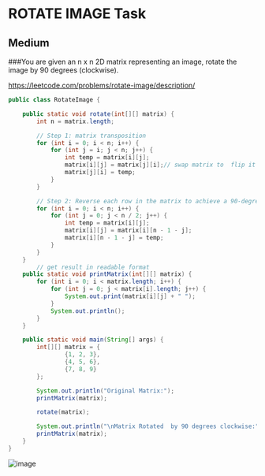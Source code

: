 
# ROTATE IMAGE Task
## Medium
###You are given an n x n 2D matrix representing an image, rotate the image by 90 degrees (clockwise).

https://leetcode.com/problems/rotate-image/description/

```java
public class RotateImage {

    public static void rotate(int[][] matrix) {
        int n = matrix.length;

        // Step 1: matrix transposition
        for (int i = 0; i < n; i++) {
            for (int j = i; j < n; j++) {
                int temp = matrix[i][j];
                matrix[i][j] = matrix[j][i];// swap matrix to  flip it along it`s diagonal
                matrix[j][i] = temp;
            }
        }

        // Step 2: Reverse each row in the matrix to achieve a 90-degree clockwise rotation
        for (int i = 0; i < n; i++) {
            for (int j = 0; j < n / 2; j++) {
                int temp = matrix[i][j];
                matrix[i][j] = matrix[i][n - 1 - j];
                matrix[i][n - 1 - j] = temp;
            }
        }
    }
        // get result in readable format
    public static void printMatrix(int[][] matrix) {
        for (int i = 0; i < matrix.length; i++) {
            for (int j = 0; j < matrix[i].length; j++) {
                System.out.print(matrix[i][j] + " ");
            }
            System.out.println();
        }
    }

    public static void main(String[] args) {
        int[][] matrix = {
                {1, 2, 3},
                {4, 5, 6},
                {7, 8, 9}
        };

        System.out.println("Original Matrix:");
        printMatrix(matrix);

        rotate(matrix);

        System.out.println("\nMatrix Rotated  by 90 degrees clockwise:");
        printMatrix(matrix);
    }
}
```

![image](https://github.com/user-attachments/assets/3acf9c40-7ddc-44ff-a9a3-00471d01b0b6)


